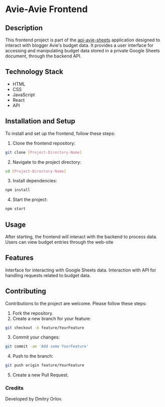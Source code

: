# Avie-Avie Frontend

## Description

This frontend project is part of the [api-avie-sheets](https://github.com/mityourik/api-avie-sheets)
 application designed to interact with blogger Avie's budget data. It provides a user interface for accessing and manipulating budget data stored in a private Google Sheets document, through the backend API.

## Technology Stack
- HTML
- CSS
- JavaScript
- React
- API

## Installation and Setup

To install and set up the frontend, follow these steps:
1. Clone the frontend repository:
```bash
git clone [Project-Directory-Name]
```
2. Navigate to the project directory:
```bash
cd [Project-Directory-Name]
```
3. Install dependencies:
```bash
npm install
```
4. Start the project:
```bash
npm start
```
## Usage

After starting, the frontend will interact with the backend to process data. Users can view budget entries through the web-site

## Features

Interface for interacting with Google Sheets data.
Interaction with API for handling requests related to budget data.

## Contributing

Contributions to the project are welcome. Please follow these steps:

1. Fork the repository.
2. Create a new branch for your feature:
```bash
git checkout -b feature/YourFeature
```
3. Commit your changes:
```bash
git commit -am 'Add some YourFeature'
```
4. Push to the branch:
```bash
git push origin feature/YourFeature
```
5. Create a new Pull Request.

### Credits

Developed by Dmitry Orlov.